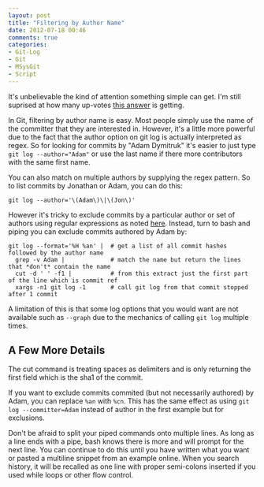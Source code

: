 ```yaml
---
layout: post
title: "Filtering by Author Name"
date: 2012-07-18 00:46
comments: true
categories:
- Git-Log
- Git
- MSysGit
- Script 
---
```

It's unbelievable the kind of attention something simple can get. I'm still suprised at how many up-votes [this answer](http://stackoverflow.com/questions/4259996/how-can-i-view-a-git-log-of-just-one-users-commits) is getting. 

In Git, filtering by author name is easy. Most people simply use the name of the committer that they are interested in. However, it's a little more powerful due to the fact that the author option on git log is actually interpreted as regex. So for looking for commits by "Adam Dymitruk" it's easier to just type `git log --author="Adam"` or use the last name if there more contributors with the same first name.

You can also match on multiple authors by supplying the regex pattern. So to list commits by Jonathan or Adam, you can do this:

    git log --author='\(Adam\)\|\(Jon\)'

However it's tricky to exclude commits by a particular author or set of authors using regular expressions as noted [here](http://stackoverflow.com/questions/406230/regular-expression-to-match-string-not-containing-a-word). Instead, turn to bash and piping you can exclude commits authored by Adam by:

    git log --format='%H %an' |  # get a list of all commit hashes followed by the author name
      grep -v Adam |             # match the name but return the lines that *don't* contain the name
      cut -d ' ' -f1 |           # from this extract just the first part of the line which is commit ref
      xargs -n1 git log -1       # call git log from that commit stopped after 1 commit

A limitation of this is that some log options that you would want are not available such as `--graph` due to the mechanics of calling `git log` multiple times.

## A Few More Details

The cut command is treating spaces as delimiters and is only returning the first field which is the sha1 of the commit. 

If you want to exclude commits commited (but not necessarily authored) by Adam, you can replace `%an` with `%cn`. This has the same effect as using `git log --committer=Adam` instead of author in the first example but for exclusions.

Don't be afraid to split your piped commands onto multiple lines. As long as a line ends with a pipe, bash knows there is more and will prompt for the next line. You can continue to do this until you have written what you want or pasted a multiline snippet from an example online. When you search history, it will be recalled as one line with proper semi-colons inserted if you used while loops or other flow control.

